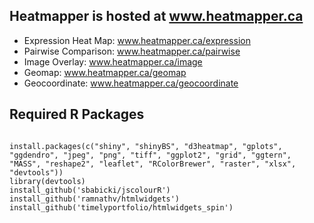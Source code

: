 ## Heatmapper is hosted at www.heatmapper.ca
* Expression Heat Map: www.heatmapper.ca/expression
* Pairwise Comparison: www.heatmapper.ca/pairwise
* Image Overlay: www.heatmapper.ca/image
* Geomap: www.heatmapper.ca/geomap
* Geocoordinate: www.heatmapper.ca/geocoordinate

## Required R Packages
<pre><code>
install.packages(c("shiny", "shinyBS", "d3heatmap", "gplots", "ggdendro", "jpeg", "png", "tiff", "ggplot2", "grid", "ggtern", "MASS", "reshape2", "leaflet", "RColorBrewer", "raster", "xlsx", "devtools"))
library(devtools)
install_github('sbabicki/jscolourR')
install_github('ramnathv/htmlwidgets')
install_github('timelyportfolio/htmlwidgets_spin')
</code></pre>


